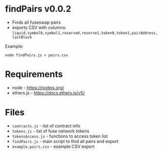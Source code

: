 # findPairs v0.0.2

- Finds all fuseswap pairs
- exports CSV with columns: `liquid,symbol0,symbol1,reserve0,reserve1,token0,token1,pairAddress,lastBlock`

Example:

`node findPairs.js > pairs.csv`

# Requirements

- node - https://nodejs.org/
- ethers.js - https://docs.ethers.io/v5/

# Files

- `contracts.js` - list of contract info
- `tokens.js` - list of fuse network tokens
- `tokensAccess.js` - functions to access token list
- `findPairs.js` - main script to find all pairs and export
- `example.pairs.csv` - example CSV export

